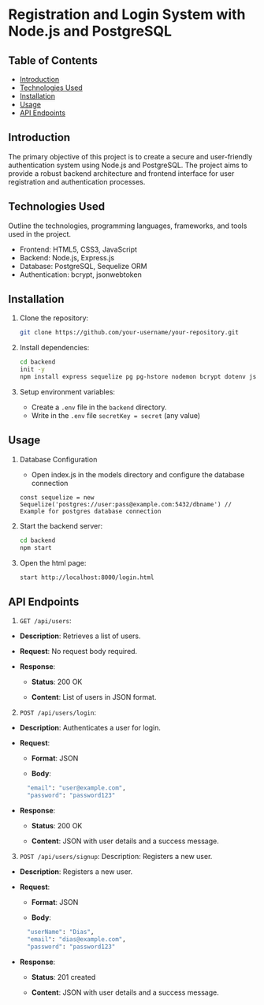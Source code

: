 # Registration and Login System with Node.js and PostgreSQL

## Table of Contents

- [Introduction](#introduction)
- [Technologies Used](#technologies-used)
- [Installation](#installation)
- [Usage](#usage)
- [API Endpoints](#api-endpoints)

## Introduction

The primary objective of this project is to create a secure and user-friendly authentication system using Node.js and PostgreSQL. 
The project aims to provide a robust backend architecture and frontend interface for user registration and authentication processes.

## Technologies Used

Outline the technologies, programming languages, frameworks, and tools used in the project.

- Frontend: HTML5, CSS3, JavaScript
- Backend: Node.js, Express.js
- Database: PostgreSQL, Sequelize ORM
- Authentication: bcrypt, jsonwebtoken

## Installation

1. Clone the repository:

    ```bash
    git clone https://github.com/your-username/your-repository.git
    ```

2. Install dependencies:

    ```bash
    cd backend
    init -y
    npm install express sequelize pg pg-hstore nodemon bcrypt dotenv jsonwebtoken cookie-parser
    ```

3. Setup environment variables:

    - Create a `.env` file in the `backend` directory.
    - Write in the `.env` file `secretKey = secret` (any value)


## Usage

1. Database Configuration

    - Open index.js in the models directory and configure the database connection

    `const sequelize = new Sequelize('postgres://user:pass@example.com:5432/dbname') // Example for postgres database connection`

2. Start the backend server:

    ```bash
    cd backend
    npm start
    ```

3. Open the html page:

    ```bash
    start http://localhost:8000/login.html
    ```

## API Endpoints


1. `GET /api/users`: 

- **Description**: Retrieves a list of users.

- **Request**: No request body required.

- **Response**:

   - **Status**: 200 OK

   - **Content**: List of users in JSON format.


2. `POST /api/users/login`: 

- **Description**: Authenticates a user for login.

- **Request**:

   - **Format**: JSON

   - **Body**:

   ```bash 
     "email": "user@example.com",
     "password": "password123"
   ```

- **Response**:

   - **Status**: 200 OK

   - **Content**: JSON with user details and a success message.


3.  `POST /api/users/signup`: Description: Registers a new user.

- **Description**: Registers a new user.

- **Request**:

   - **Format**: JSON

   - **Body**:

   ```bash 
     "userName": "Dias",
     "email": "dias@example.com",
     "password": "password123"
   ```

- **Response**:

   - **Status**: 201 created

   - **Content**: JSON with user details and a success message.


